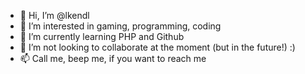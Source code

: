 - 👋 Hi, I’m @lkendl
- 👀 I’m interested in gaming, programming, coding
- 🌱 I’m currently learning PHP and Github
- 💞️ I’m not looking to collaborate at the moment (but in the future!) :)
- 📫 Call me, beep me, if you want to reach me

<!---
lkendl/lkendl is a ✨ special ✨ repository because its `README.md` (this file) appears on your GitHub profile.
You can click the Preview link to take a look at your changes.
--->
